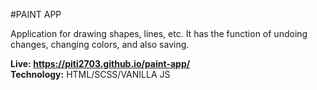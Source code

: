 #PAINT APP

Application for drawing shapes, lines, etc. It has the function of undoing changes, changing colors, and also saving.

<b>Live: https://piti2703.github.io/paint-app/</b>
<br>
<b>Technology:</b> HTML/SCSS/VANILLA JS
